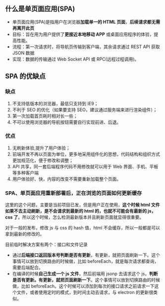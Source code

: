 ## 什么是单页面应用(SPA)

- 单页面应用(SPA)是指用户在浏览器**加载单一的 HTML 页面**，**后续请求都无需再离开此页**
- 目标：旨在用为用户提供了**更接近本地移动 APP** 或桌面应用程序的体验，提高性能。
- 流程：第一次请求时，将导航页传输到客户端，其余请求通过 REST API 获取 JSON 数据
- 实现：数据的传输通过 Web Socket API 或 RPC(远程过程调用)。

## SPA 的优缺点

### 缺点

1. 不支持低版本的浏览器，最低只支持到 IE9；
2. 不利于 SEO 的优化（如果要支持 SEO，建议通过服务端来进行渲染组件）；
3. 第一次加载首页耗时相对长一些；
4. 不可以使用浏览器的导航按钮需要自行实现前进、后退。

### 优点

1. 无刷新体验,提升了用户体验；
2. 前端开发不再以页面为单位，更多地采用组件化的思想，代码结构和组织方式更加规范化，便于修改和调整；
3. API 共享，同一套后端程序代码不用修改就可以用于 Web 界面、手机、平板等多种客户端
4. 用户体验好、快，内容的改变不需要重新加载整个页面。

### SPA、单页面应用重新部署后，正在浏览的页面如何更新缓存

这里的这个问题，主要是当前项目已发，但是用户正在使用，**这个时候 html 文件如果不去主动刷新，是不会请求到最新的 html 的，也就不可能会有最新的 js，css 了**。所以这个时候，怎么检测最新版本并且刷新页面就显得很重要。

对于一般的发布，修改 js 与 css 的 hash 值，html 不会缓存，所以一般都是可以拿到最新的修改的。

目前临时解决方案有两个：接口和文件记录

- 通过**后端接口返回版本号判断是否有更新**，有更新，就把页面刷新一下。这个事情可以放到切换路由的时候做，比如 beforeEach，就是每次请求都查询，需要后端配合。
- 在编译的时候**自己生成一个 js 文件**，然后前端用 jsonp 去请求这个 js，**判断是否有更新。有更新，就把页面刷新一下**。这个事情可以放到切换路由的时候做，比如 beforeEach。这个时候可以添加到每次的接口请求之前请求一下这个文件，或者使用定时的模式，到时间主动去请求，与 electron 的更新很类似。
